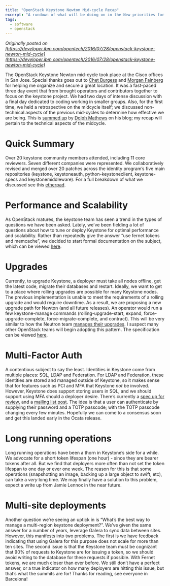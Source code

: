 ```yaml
---
title: "OpenStack Keystone Newton Mid-cycle Recap"
excerpt: "A rundown of what will be doing on in the New priorities for Keystone"
tags: 
  - software
  - openstack
---
```


_Originally posted on [https://developer.ibm.com/opentech/2016/07/28/openstack-keystone-newton-mid-cycle](https://developer.ibm.com/opentech/2016/07/28/openstack-keystone-newton-mid-cycle)_

The OpenStack Keystone Newton mid-cycle took place at the Cisco offices in San Jose. Special thanks goes out to [Chet Burgess](https://twitter.com/cfbIV) and [Morgan Fainberg](https://twitter.com/MdrnStm) for helping me organize and secure a great location. It was a fast-paced three day event that from brought operators and contributors together to focus on the keystone project. We had two days of intense discussion with a final day dedicated to coding working in smaller groups. Also, for the first time, we held a retrospective on the midcycle itself; we discussed non-technical aspects of the previous mid-cycles to determine how effective we are being. This is [summed up](http://dolphm.com/retrospective-on-openstack-midcycles/) by [Dolph Mathews](https://twitter.com/dolphm) on his blog; my recap will pertain to the technical aspects of the midcycle.

# Quick Summary

Over 20 keystone community members attended, including 11 core reviewers. Seven different companies were represented. We collaboratively revised and merged over 20 patches across the identity program’s five main repositories (keystone, keystoneauth, python-keystoneclient, keystone-specs and keystonemiddleware). For a full breakdown of what we discussed see this [etherpad](https://etherpad.openstack.org/p/keystone-newton-midcycle).

# Performance and Scalability

As OpenStack matures, the keystone team has seen a trend in the types of questions we have been asked. Lately, we’ve been fielding a lot of questions about how to tune or deploy Keystone for optimal performance and scalability. Rather than repeatedly give the answer “use fernet tokens and memcache”, we decided to start formal documentation on the subject, which can be viewed [here](http://docs.openstack.org/developer/keystone/performance.html).

# Upgrades

Currently, to upgrade Keystone, a deployer must take all nodes offline, get the latest code, migrate their databases and restart. Ideally, we want to get to a place where rolling upgrades are possible for many Keystone nodes. The previous implementation is unable to meet the requirements of a rolling upgrade and would require downtime. As a result, we are proposing a new upgrade path for Newton (and all future releases). An operator would run a few keystone-manage commands (rolling-upgrade-start, expand, force-upgrade-complete, force-migrate-complete, and contract). This will be very similar to how the Neutron team [manages their upgrades](http://docs.openstack.org/developer/neutron/devref/upgrade.html#server-upgrade). I suspect many other OpenStack teams will begin adopting this pattern. The specification can be viewed [here](https://review.openstack.org/#/c/337680/).

# Multi-Factor Auth

A contentious subject to say the least. Identities in Keystone come from multiple places: SQL, LDAP and Federation. For LDAP and Federation, these identities are stored and managed outside of Keystone, so it makes sense that for features such as PCI and MFA that Keystone *not* be involved. However, Keystone does support storing users in SQL, and we should support using MFA should a deployer desire. There’s currently a [spec up for review](https://review.openstack.org/#/c/345113/), and a [mailing list post](http://lists.openstack.org/pipermail/openstack-dev/2016-July/099419.html). The idea is that a user can authenticate by supplying their password and a TOTP passcode; with the TOTP passcode changing every few minutes. Hopefully we can come to a consensus soon and get this landed early in the Ocata release.

# Long running operations

Long running operations have been a thorn in Keystone’s side for a while. We advocate for a short token lifespan (one hour) - since they are bearer tokens after all. But we find that deployers more often than not set the token lifespan to one day or ever one week. The reason for this is that some operations (snapshotting an image, backing up a large object to swift, etc), can take a *very* long time. We may finally have a solution to this problem, expect a write up from Jamie Lennox in the near future.

# Multi-site deployments

Another question we’re seeing an uptick in is “What’s the best way to manage a multi-region keystone deployment?”. We’ve given the same answer for a number of years, leverage Galera to sync data between sites. However, this manifests into two problems. The first is we have feedback indicating that using Galera for this purpose does not scale for more than ten sites. The second issue is that the Keystone team must be cognizant that 90% of requests to Keystone are for issuing a token, so we should avoid writing to the database for these requests if possible. With Fernet tokens, we are much closer than ever before. We still don’t have a perfect answer, or a true indicator on how many deployers are hitting this issue, but that’s what the summits are for! Thanks for reading, see everyone in Barcelona!

